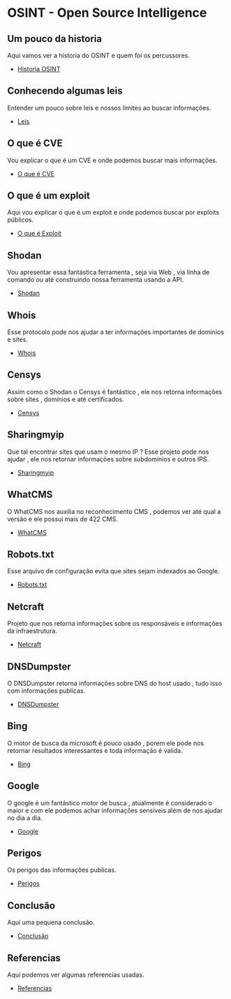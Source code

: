 # OSINT - Open Source Intelligence

## Um pouco da historia
Aqui vamos ver a historia do OSINT e quem foi os percussores.
- [Historia OSINT]

## Conhecendo algumas leis
Entender um pouco sobre leis e nossos limites ao buscar informações.
- [Leis]

## O que é CVE
Vou explicar o que é um CVE e onde podemos buscar mais informações.
- [O que é CVE]

## O que é um exploit
Aqui vou explicar o que é um exploit e onde podemos buscar por exploits públicos.
- [O que é Exploit]

## Shodan
Vou apresentar essa fantástica ferramenta , seja via Web , via linha de comando ou até construindo nossa ferramenta usando a API.
- [Shodan]

## Whois
Esse protocolo pode nos ajudar a ter informações importantes de dominios e sites.
- [Whois]

## Censys
Assim como o Shodan o Censys é fantástico , ele nos retorna informações sobre sites , domínios e até certificados.
- [Censys]

## Sharingmyip
Que tal encontrar sites que usam o mesmo IP ? Esse projeto pode nos ajudar , ele nos retornar informações sobre subdomínios e outros IPS.
- [Sharingmyip]

## WhatCMS
O WhatCMS nos auxilia no reconhecimento CMS , podemos ver até qual a versão e ele possui mais de 422 CMS.
- [WhatCMS]

## Robots.txt
Esse arquivo de configuração evita que sites sejam indexados ao Google.
- [Robots.txt]

## Netcraft
Projeto que nos retorna informações sobre os responsáveis e informações da infraestrutura.
- [Netcraft]

## DNSDumpster
O DNSDumpster retorna informações sobre DNS do host usado , tudo isso com informações publicas.
- [DNSDumpster]

## Bing
O motor de busca da microsoft é pouco usado , porem ele pode nos retornar resultados interessantes e toda informação é valida.
- [Bing]

## Google
O google é um fantástico motor de busca , atualmente é considerado o maior e com ele podemos achar informações sensíveis além de nos ajudar no dia a dia.
- [Google]

## Perigos
Os perigos das informações publicas.
- [Perigos]

## Conclusão
Aqui uma pequena conclusão.
- [Conclusão]

## Referencias
Aqui podemos ver algumas referencias usadas.
- [Referencias]



[Historia OSINT]: <00-Historia.md>
[Leis]: <0.1-Leis.md>
[O que é CVE]: <0.2-O-que-e-CVE.md>
[O que é Exploit]: <0.3-O-que-e-exploit.md>
[Shodan]: <1-Shodan.md>
[Whois]: <2-Whois.md>
[Censys]: <3-Censys.md>
[Sharingmyip]: <4-Sharingmyip.md>
[WhatCMS]: <5-WhatCMS.md>
[Robots.txt]: <6-Robots.txt.md>
[Netcraft]: <7-Netcraft.md>
[DNSDumpster]: <8-DNSDumpster.md>
[Bing]: <9-Bing.md>
[Google]: <10-Google.md>
[Perigos]: <11-Perigos.md>
[Conclusão]: <Conclusão.md>
[Referencias]: <Referencia.md>
